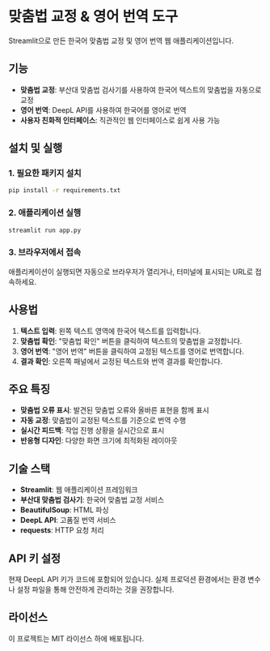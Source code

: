 # 맞춤법 교정 & 영어 번역 도구

Streamlit으로 만든 한국어 맞춤법 교정 및 영어 번역 웹 애플리케이션입니다.

## 기능

- **맞춤법 교정**: 부산대 맞춤법 검사기를 사용하여 한국어 텍스트의 맞춤법을 자동으로 교정
- **영어 번역**: DeepL API를 사용하여 한국어를 영어로 번역
- **사용자 친화적 인터페이스**: 직관적인 웹 인터페이스로 쉽게 사용 가능

## 설치 및 실행

### 1. 필요한 패키지 설치

```bash
pip install -r requirements.txt
```

### 2. 애플리케이션 실행

```bash
streamlit run app.py
```

### 3. 브라우저에서 접속

애플리케이션이 실행되면 자동으로 브라우저가 열리거나, 터미널에 표시되는 URL로 접속하세요.

## 사용법

1. **텍스트 입력**: 왼쪽 텍스트 영역에 한국어 텍스트를 입력합니다.
2. **맞춤법 확인**: "맞춤법 확인" 버튼을 클릭하여 텍스트의 맞춤법을 교정합니다.
3. **영어 번역**: "영어 번역" 버튼을 클릭하여 교정된 텍스트를 영어로 번역합니다.
4. **결과 확인**: 오른쪽 패널에서 교정된 텍스트와 번역 결과를 확인합니다.

## 주요 특징

- **맞춤법 오류 표시**: 발견된 맞춤법 오류와 올바른 표현을 함께 표시
- **자동 교정**: 맞춤법이 교정된 텍스트를 기준으로 번역 수행
- **실시간 피드백**: 작업 진행 상황을 실시간으로 표시
- **반응형 디자인**: 다양한 화면 크기에 최적화된 레이아웃

## 기술 스택

- **Streamlit**: 웹 애플리케이션 프레임워크
- **부산대 맞춤법 검사기**: 한국어 맞춤법 교정 서비스
- **BeautifulSoup**: HTML 파싱
- **DeepL API**: 고품질 번역 서비스
- **requests**: HTTP 요청 처리

## API 키 설정

현재 DeepL API 키가 코드에 포함되어 있습니다. 실제 프로덕션 환경에서는 환경 변수나 설정 파일을 통해 안전하게 관리하는 것을 권장합니다.

## 라이선스

이 프로젝트는 MIT 라이선스 하에 배포됩니다. 